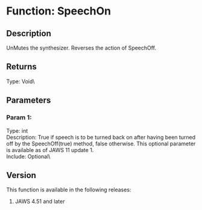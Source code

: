 # Function: SpeechOn

## Description

UnMutes the synthesizer. Reverses the action of SpeechOff.

## Returns

Type: Void\

## Parameters

### Param 1:

Type: int\
Description: True if speech is to be turned back on after having been
turned off by the SpeechOff(true) method, false otherwise. This optional
parameter is available as of JAWS 11 update 1.\
Include: Optional\

## Version

This function is available in the following releases:

1.  JAWS 4.51 and later
